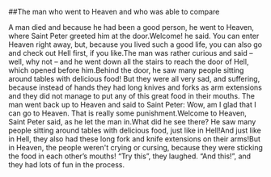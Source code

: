 ##The man who went to Heaven and who was able to compare

A man died and because he had been a good person, he went to Heaven, where Saint Peter greeted him at the door.Welcome! he said. You can enter Heaven right away, but, because you lived such a good life, you can also go and check out Hell first, if you like.The man was rather curious and said – well, why not – and he went down all the stairs to reach the door of Hell, which opened before him.Behind the door, he saw many people sitting around tables with delicious food! But they were all very sad, and suffering, because instead of hands they had long knives and forks as arm extensions and they did not manage to put any of this great food in their mouths. The man went back up to Heaven and said to Saint Peter: Wow, am I glad that I can go to Heaven. That is really some punishment.Welcome to Heaven, Saint Peter said, as he let the man in.What did he see there? He saw many people sitting around tables with delicious food, just like in Hell!And just like in Hell, they also had these long fork and knife extensions on their arms!But in Heaven, the people weren't crying or cursing, because they were sticking the food in each other’s mouths! “Try this”, they laughed. “And this!”, and they had lots of fun in the process.
